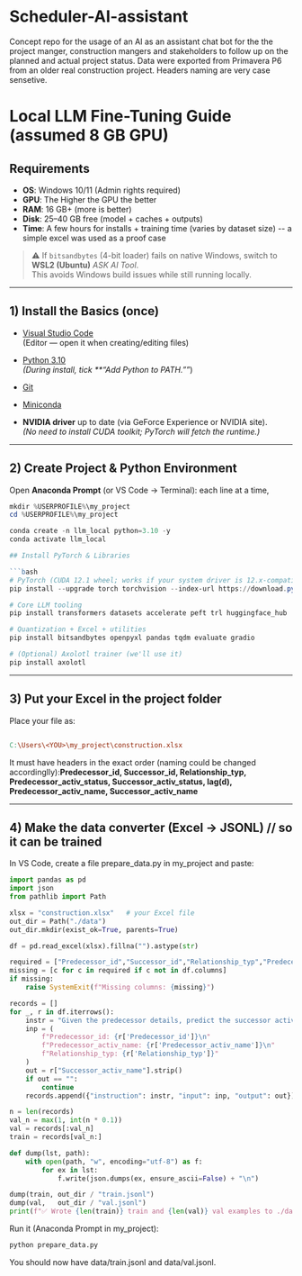 # Scheduler-AI-assistant
Concept repo for the usage of an AI as an assistant chat bot for the the project manger, construction mangers and stakeholders to follow up on the planned and actual project status.
Data were exported from Primavera P6 from an older real construction project.
Headers naming are very case sensetive.

# Local LLM Fine-Tuning Guide (assumed 8 GB GPU)

## Requirements

- **OS**: Windows 10/11 (Admin rights required)  
- **GPU**: The Higher the GPU the better
- **RAM**: 16 GB+ (more is better)  
- **Disk**: 25–40 GB free (model + caches + outputs)  
- **Time**: A few hours for installs + training time (varies by dataset size) -- a simple excel was used as a proof case  

> ⚠️ If `bitsandbytes` (4-bit loader) fails on native Windows, switch to **WSL2 (Ubuntu)** *ASK AI Tool*.  
This avoids Windows build issues while still running locally.

---

## 1) Install the Basics (once)

- [Visual Studio Code](https://code.visualstudio.com/)  
  (Editor — open it when creating/editing files)  

- [Python 3.10](https://www.python.org/downloads/release/python-3100/)  
  *(During install, tick **“Add Python to PATH.””*)  

- [Git](https://git-scm.com/download/win)  

- [Miniconda](https://docs.conda.io/en/latest/miniconda.html)  

- **NVIDIA driver** up to date (via GeForce Experience or NVIDIA site).  
  *(No need to install CUDA toolkit; PyTorch will fetch the runtime.)*  

---

## 2) Create Project & Python Environment

Open **Anaconda Prompt** (or VS Code → Terminal): each line at a time,

```powershell
mkdir %USERPROFILE%\my_project
cd %USERPROFILE%\my_project

conda create -n llm_local python=3.10 -y
conda activate llm_local

## Install PyTorch & Libraries

```bash
# PyTorch (CUDA 12.1 wheel; works if your system driver is 12.x-compatible)
pip install --upgrade torch torchvision --index-url https://download.pytorch.org/whl/cu121

# Core LLM tooling
pip install transformers datasets accelerate peft trl huggingface_hub

# Quantization + Excel + utilities
pip install bitsandbytes openpyxl pandas tqdm evaluate gradio

# (Optional) Axolotl trainer (we'll use it)
pip install axolotl

```
---

## 3) Put your Excel in the project folder


Place your file as:

```makefile

C:\Users\<YOU>\my_project\construction.xlsx


```

It must have headers in the exact order (naming could be changed accordinglly):**Predecessor_id, Successor_id, Relationship_typ, Predecessor_activ_status, Successor_activ_status, lag(d), Predecessor_activ_name, Successor_activ_name**

---

## 4) Make the data converter (Excel → JSONL) // so it can be trained 

In VS Code, create a file prepare_data.py in my_project and paste:

```python
import pandas as pd
import json
from pathlib import Path

xlsx = "construction.xlsx"   # your Excel file
out_dir = Path("./data")
out_dir.mkdir(exist_ok=True, parents=True)

df = pd.read_excel(xlsx).fillna("").astype(str)

required = ["Predecessor_id","Successor_id","Relationship_typ","Predecessor_activ_status","Successor_activ_status","lag(d)","Predecessor_activ_name","Successor_activ_name"]]
missing = [c for c in required if c not in df.columns]
if missing:
    raise SystemExit(f"Missing columns: {missing}")

records = []
for _, r in df.iterrows():
    instr = "Given the predecessor details, predict the successor activity ID and name, and justify briefly."
    inp = (
        f"Predecessor_id: {r['Predecessor_id']}\n"
        f"Predecessor_activ_name: {r['Predecessor_activ_name']}\n"
        f"Relationship_typ: {r['Relationship_typ']}"
    )
    out = r["Successor_activ_name"].strip()
    if out == "":
        continue
    records.append({"instruction": instr, "input": inp, "output": out})

n = len(records)
val_n = max(1, int(n * 0.1))
val = records[:val_n]
train = records[val_n:]

def dump(lst, path):
    with open(path, "w", encoding="utf-8") as f:
        for ex in lst:
            f.write(json.dumps(ex, ensure_ascii=False) + "\n")

dump(train, out_dir / "train.jsonl")
dump(val,   out_dir / "val.jsonl")
print(f"✅ Wrote {len(train)} train and {len(val)} val examples to ./data")


```
Run it (Anaconda Prompt in my_project):

```bash
python prepare_data.py
```

You should now have data/train.jsonl and data/val.jsonl.